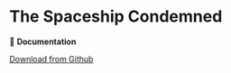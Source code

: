 **The Spaceship Condemned**
===================


<i class="icon-download"></i> :floppy_disk: **Documentation**

[<i class="icon-provider-github"></i> Download from Github](https://github.com/Wemarcus/TheSpaceshipCondemned/raw/master/Documentazione%20Progetto%20Rusciano.pdf)
